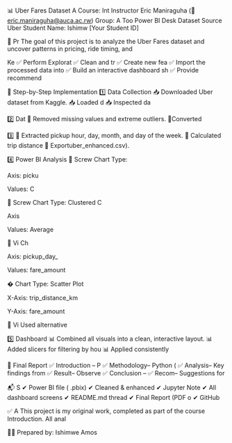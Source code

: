 📊 Uber Fares Dataset A
Course: Int
Instructor Eric Maniraguha (📧eric.maniraguha@auca.ac.rw)
Group: A
Too Power BI Desk
Dataset Source Uber
Student Name: Ishimw
[Your Student ID]

🚀 Pr
The goal of this project is to analyze the Uber Fares dataset and uncover patterns in pricing, ride timing, and

Ke
✅ Perform Explorat
✅ Clean and tr
✅ Create new fea
✅ Import the processed data into
✅ Build an interactive dashboard sh
✅ Provide recommend

🧪 Step-by-Step Implementation
1️⃣ Data Collection
📥 Downloaded Uber dataset from Kaggle.
📥 Loaded d
📥 Inspected da

2️⃣ Dat
🧹 Removed missing values and extreme outliers.
🧹Converted

3️⃣
🧠 Extracted pickup hour, day, month, and day of the week.
🧠 Calculated trip distance
🧠 Exportuber_enhanced.csv).

4️⃣ Power BI Analysis
🔹 Screw
Chart Type:

Axis: picku

Values: C

🔹 Screw
Chart Type: Clustered C

Axis

Values: Average

🔹 Vi
Ch

Axis: pickup_day_

Values: fare_amount

�
Chart Type: Scatter Plot

X-Axis: trip_distance_km

Y-Axis: fare_amount

🔹 Vi
Used alternative

5️⃣ Dashboard
📊 Combined all visuals into a clean, interactive layout.
📊 Added slicers for filtering by hou
📊 Applied consistently

📖 Final Report
✅ Introduction – P
✅ Methodology– Python (
✅ Analysis– Key findings from
✅ Result– Observe
✅ Conclusion –
✅ Recom– Suggestions for

📬 S
✔ Power BI file ( .pbix)
✔ Cleaned & enhanced
✔ Jupyter Note
✔ All dashboard screens
✔ README.md thread
✔ Final Report (PDF o
✔ GitHub

✅ A
This project is my original work, completed as part of the course Introduction.
All anal

👨‍🎓 Prepared by: Ishimwe Amos
